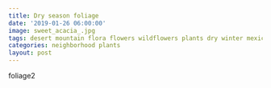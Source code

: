 ```yaml
---
title: Dry season foliage
date: '2019-01-26 06:00:00'
image: sweet_acacia_.jpg
tags: desert mountain flora flowers wildflowers plants dry winter mexico michoacan
categories: neighborhood plants
layout: post
---
```


foliage2